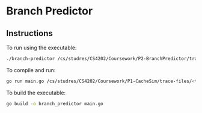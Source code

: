 # Branch Predictor

## Instructions

To run using the executable:
```bash
./branch-predictor /cs/studres/CS4202/Coursework/P2-BranchPredictor/trace-files/<trace-file>
```

To compile and run:
```bash
go run main.go /cs/studres/CS4202/Coursework/P1-CacheSim/trace-files/<trace-file>
```

To build the executable:
```bash
go build -o branch_predictor main.go
```
